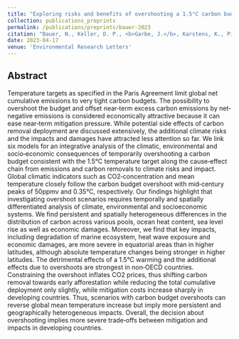 ```yaml
---
title: "Exploring risks and benefits of overshooting a 1.5°C carbon budget over space and time"
collection: publications_preprints
permalink: /publications/preprints/bauer-2023
citation: "Bauer, N., Keller, D. P., <b>Garbe, J.</b>, Karstens, K., Piontek, F., von Bloh, W., Thiery, W., Zeitz, M., Mengel, M., Strefler, J., Thonicke, K., and Winkelmann, R.: <i>Exploring risks and benefits of overshooting a 1.5°C carbon budget over space and time</i>, Environmental Research Letters, accepted, 2023."
date: 2023-04-17
venue: 'Environmental Research Letters'
---
```


## Abstract
Temperature targets as specified in the Paris Agreement limit global net cumulative emissions to very tight carbon budgets. The possibility to overshoot the budget and offset near‐term excess carbon emissions by net‐negative emissions is considered economically attractive because it can ease near‐term mitigation pressure. While potential side effects of carbon removal deployment are discussed extensively, the additional climate risks and the impacts and damages have attracted less attention so far. We link six models for an integrative analysis of the climatic, environmental and socio‐economic consequences of temporarily overshooting a carbon budget consistent with the 1.5°C temperature target along the cause‐effect chain from emissions and carbon removals to climate risks and impact. Global climatic indicators such as CO2‐concentration and mean temperature closely follow the carbon budget overshoot with mid‐century peaks of 50ppmv and 0.35°C, respectively. Our findings highlight that investigating overshoot scenarios requires temporally and spatially differentiated analysis of climate, environmental and socioeconomic systems. We find persistent and spatially heterogeneous differences in the distribution of carbon across various pools, ocean heat content, sea level rise as well as economic damages. Moreover, we find that key impacts, including degradation of marine ecosystem, heat wave exposure and economic damages, are more severe in equatorial areas than in higher latitudes, although absolute temperature changes being stronger in higher latitudes. The detrimental effects of a 1.5°C warming and the additional effects due to overshoots are strongest in non‐OECD countries. Constraining the overshoot inflates CO2 prices, thus shifting carbon removal towards early afforestation while reducing the total cumulative deployment only slightly, while mitigation costs increase sharply in developing countries. Thus, scenarios with carbon budget overshoots can reverse global mean temperature increase but imply more persistent and geographically heterogeneous impacts. Overall, the decision about overshooting implies more severe trade‐offs between mitigation and impacts in developing countries.